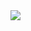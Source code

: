 <img src="https://capsule-render.vercel.app/api?type=waving&color=gradient&height=200&text=Hi,%20I'm%20Anton!&desc=Python%20|%20Django%20|%20FastAPI&descAlign=20&descAlignY=80"/>
